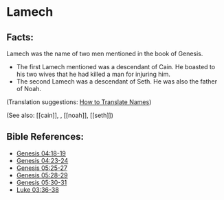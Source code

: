 # Lamech #

## Facts: ##

Lamech was the name of two men mentioned in the book of Genesis.

* The first Lamech mentioned was a descendant of Cain. He boasted to his two wives that he had killed a man for injuring him.
* The second Lamech was a descendant of Seth. He was also the father of Noah.

(Translation suggestions: [How to Translate Names](https://git.door43.org/Door43/en-ta-translate-vol1/src/master/content/translate_names.md))

(See also: [[cain]], , [[noah]], [[seth]])

## Bible References: ##

* [Genesis 04:18-19](https://door43.org/en/bible/notes/gen/04/18)
* [Genesis 04:23-24](https://door43.org/en/bible/notes/gen/04/23)
* [Genesis 05:25-27](https://door43.org/en/bible/notes/gen/05/25)
* [Genesis 05:28-29](https://door43.org/en/bible/notes/gen/05/28)
* [Genesis 05:30-31](https://door43.org/en/bible/notes/gen/05/30)
* [Luke 03:36-38](https://door43.org/en/bible/notes/luk/03/36)

